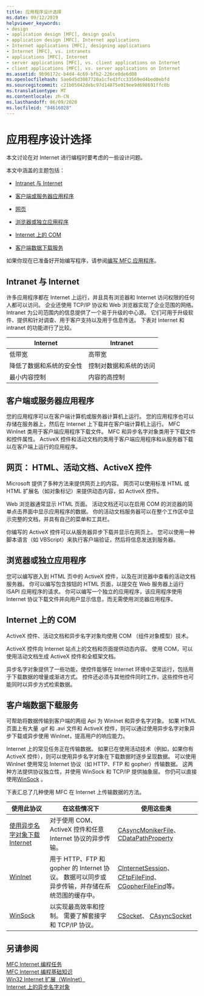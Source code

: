 ```yaml
---
title: 应用程序设计选择
ms.date: 09/12/2019
helpviewer_keywords:
- design
- application design [MFC], design goals
- application design [MFC], Internet applications
- Internet applications [MFC], designing applications
- Internet [MFC], vs. intranets
- applications [MFC], Internet
- server applications [MFC], vs. client applications on Internet
- client applications [MFC], vs. server applications on Internet
ms.assetid: 9b96172c-b4d4-4c69-bfb2-226ce0de6d08
ms.openlocfilehash: 5ae6d5d3087720a1cfed3fcc33569ed4bed0ebfd
ms.sourcegitcommit: c21b05042debc97d14875e019ee9d698691ffc0b
ms.translationtype: MT
ms.contentlocale: zh-CN
ms.lasthandoff: 06/09/2020
ms.locfileid: "84616028"
---
```

# <a name="application-design-choices"></a>应用程序设计选择

本文讨论在对 Internet 进行编程时要考虑的一些设计问题。

本文中涵盖的主题包括：

- [Intranet 与 Internet](#_core_intranet_versus_internet)

- [客户端或服务器应用程序](#_core_client_or_server_application)

- [网页](#_core_the_web_page)

- [浏览器或独立应用程序](#_core_browser_or_standalone)

- [Internet 上的 COM](#_core_com_on_the_internet)

- [客户端数据下载服务](#_core_client_data_download_services)

如果你现在已准备好开始编写程序，请参阅[编写 MFC 应用程序](writing-mfc-applications.md)。

## <a name="intranet-versus-internet"></a><a name="_core_intranet_versus_internet"></a>Intranet 与 Internet

许多应用程序都在 Internet 上运行，并且具有浏览器和 Internet 访问权限的任何人都可以访问。 企业还使用 TCP/IP 协议和 Web 浏览器实现了企业范围的网络。 Intranet 为公司范围内的信息提供了一个易于升级的中心源。 它们可用于升级软件、提供和针对调查、用于客户支持以及用于信息传送。 下表对 Internet 和 intranet 的功能进行了比较。

|Internet|Intranet|
|--------------|--------------|
|低带宽|高带宽|
|降低了数据和系统的安全性|控制对数据和系统的访问|
|最小内容控制|内容的高控制|

## <a name="client-or-server-application"></a><a name="_core_client_or_server_application"></a>客户端或服务器应用程序

您的应用程序可以在客户端计算机或服务器计算机上运行。 您的应用程序也可以存储在服务器上，然后在 Internet 上下载并在客户端计算机上运行。 MFC WinInet 类用于客户端应用程序下载文件。 MFC 和异步名字对象类用于下载文件和控件属性。 ActiveX 控件和活动文档的类用于客户端应用程序和从服务器下载以在客户端上运行的应用程序。

## <a name="the-web-page-html-active-documents-activex-controls"></a><a name="_core_the_web_page"></a>网页： HTML、活动文档、ActiveX 控件

Microsoft 提供了多种方法来提供网页上的内容。 网页可以使用标准 HTML 或 HTML 扩展名（如对象标记）来提供动态内容，如 ActiveX 控件。

Web 浏览器通常显示 HTML 页面。 活动文档还可以在启用 COM 的浏览器的简单点击界面中显示应用程序的数据。 你的活动文档服务器可以在整个工作区中显示完整的文档，并具有自己的菜单和工具栏。

你编写的 ActiveX 控件可以从服务器异步下载并显示在网页上。 您可以使用一种脚本语言（如 VBScript）来执行客户端验证，然后将信息发送到服务器。

## <a name="browser-or-stand-alone-application"></a><a name="_core_browser_or_standalone"></a>浏览器或独立应用程序

您可以编写嵌入到 HTML 页中的 ActiveX 控件，以及在浏览器中查看的活动文档服务器。 你可以编写包含按钮的 HTML 页面，以提交在 Web 服务器上运行 ISAPI 应用程序的请求。 你可以编写一个独立的应用程序，该应用程序使用 Internet 协议下载文件并向用户显示信息，而无需使用浏览器应用程序。

## <a name="com-on-the-internet"></a><a name="_core_com_on_the_internet"></a>Internet 上的 COM

ActiveX 控件、活动文档和异步名字对象均使用 COM （组件对象模型）技术。

ActiveX 控件向 Internet 站点上的文档和页面提供动态内容。 使用 COM，可以使用活动文档生成 ActiveX 控件和全框架文档。

异步名字对象提供了一些功能，使控件能够在 Internet 环境中正常运行，包括用于下载数据的增量或渐进方式。 控件还必须与其他控件同时工作，这些控件也可能同时以异步方式检索数据。

## <a name="client-data-download-services"></a><a name="_core_client_data_download_services"></a>客户端数据下载服务

可帮助将数据传输到客户端的两组 Api 为 WinInet 和异步名字对象。 如果 HTML 页面上有大量 .gif 和 .avi 文件和 ActiveX 控件，则可以通过使用异步名字对象异步下载或异步使用 WinInet，提高用户的响应能力。

Internet 上的常见任务正在传输数据。 如果已在使用活动技术（例如，如果你有 ActiveX 控件），则可以使用异步名字对象在下载数据时逐步呈现数据。 可以使用 WinInet 使用常见 Internet 协议（如 HTTP、FTP 和 gopher）传输数据。 这两种方法提供协议独立性，并使用 WinSock 和 TCP/IP 提供抽象层。 你仍可以直接使用[WinSock](windows-sockets-in-mfc.md) 。

下表汇总了几种使用 MFC 在 Internet 上传输数据的方法。

|使用此协议|在这些情况下|使用这些类|
|-----------------------|----------------------------|-------------------------|
|[使用异步名字对象下载 Internet](asynchronous-monikers-on-the-internet.md)|对于使用 COM、ActiveX 控件和任意 Internet 协议的异步传输。|[CAsyncMonikerFile](reference/casyncmonikerfile-class.md)、 [CDataPathProperty](reference/cdatapathproperty-class.md)|
|[WinInet](win32-internet-extensions-wininet.md)|用于 HTTP、FTP 和 gopher 的 Internet 协议。 数据可以同步或异步传输，并存储在系统范围的缓存中。|[CInternetSession](reference/cinternetsession-class.md)、 [CFtpFileFind](reference/cftpfilefind-class.md)、 [CGopherFileFind](reference/cgopherfilefind-class.md)等。|
|[WinSock](windows-sockets-in-mfc.md)|以实现最高效率和控制。 需要了解套接字和 TCP/IP 协议。|[CSocket](reference/csocket-class.md)、 [CAsyncSocket](reference/casyncsocket-class.md)|

## <a name="see-also"></a>另请参阅

[MFC Internet 编程任务](mfc-internet-programming-tasks.md)<br/>
[MFC Internet 编程基础知识](mfc-internet-programming-basics.md)<br/>
[Win32 Internet 扩展（WinInet）](win32-internet-extensions-wininet.md)<br/>
[Internet 上的异步名字对象](asynchronous-monikers-on-the-internet.md)
